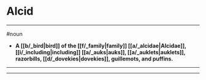 # Alcid
---
#noun
- **A [[b/_bird|bird]] of the [[f/_family|family]] [[a/_alcidae|Alcidae]], [[i/_including|including]] [[a/_auks|auks]], [[a/_auklets|auklets]], razorbills, [[d/_dovekies|dovekies]], guillemots, and puffins.**
---
---
